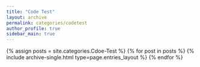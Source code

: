 ```yaml
---
title: "Code Test"
layout: archive
permalink: categories/codetest
author_profile: true
sidebar_main: true
---
```



{% assign posts = site.categories.Cdoe-Test %}
{% for post in posts %} {% include archive-single.html type=page.entries_layout %} {% endfor %}